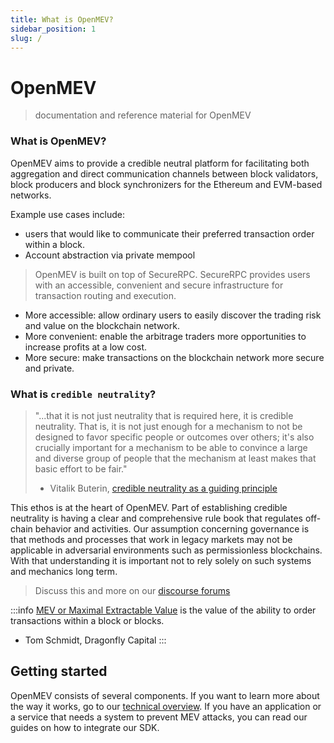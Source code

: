 ```yaml
---
title: What is OpenMEV?
sidebar_position: 1
slug: /
---
```


# OpenMEV

> documentation and reference material for OpenMEV

### What is OpenMEV?

OpenMEV aims to provide a credible neutral platform for facilitating both aggregation and direct communication channels
between block validators, block producers and block synchronizers for the Ethereum and EVM-based networks.

Example use cases include:

- users that would like to communicate their preferred transaction order within a block.
- Account abstraction via private mempool

> OpenMEV is built on top of SecureRPC. SecureRPC provides users with an accessible, convenient and secure
> infrastructure for transaction routing and execution.

- More accessible: allow ordinary users to easily discover the trading risk and value on the blockchain network.
- More convenient: enable the arbitrage traders more opportunities to increase profits at a low cost.
- More secure: make transactions on the blockchain network more secure and private.

### What is `credible neutrality`?

> "...that it is not just neutrality that is required here, it is credible neutrality. That is, it is not just enough
> for a mechanism to not be designed to favor specific people or outcomes over others; it's also crucially important for
> a mechanism to be able to convince a large and diverse group of people that the mechanism at least makes that basic
> effort to be fair."
>
> - Vitalik Buterin, [credible neutrality as a guiding principle](https://nakamoto.com/credible-neutrality/)

This ethos is at the heart of OpenMEV. Part of establishing credible neutrality is having a clear and comprehensive rule
book that regulates off-chain behavior and activities. Our assumption concerning governance is that methods and
processes that work in legacy markets may not be applicable in adversarial environments such as permissionless blockchains. With that understanding it is important not to rely solely on such systems and mechanics long term.

> Discuss this and more on our [discourse forums](https://forums.manifoldfinance.com)

:::info
[MEV or Maximal Extractable Value](https://medium.com/-research/we-live-in-a-mempool-backrunning-the-mev-crisis-a4ea0b493b05)
is the value of the ability to order transactions within a block or blocks.

- Tom Schmidt, Dragonfly Capital 
:::

## Getting started

OpenMEV consists of several components. If you want to learn more about the way it works, go to our
[technical overview](/technical-reference/intro). If you have an application or a service that needs a system to prevent
MEV attacks, you can read our guides on how to integrate our SDK.
